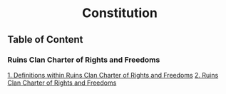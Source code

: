 # <p align="center"> Constitution </p>

## Table of Content

### Ruins Clan Charter of Rights and Freedoms

[1. Definitions within Ruins Clan Charter of Rights and Freedoms](RCCORAF/DEFINITION.md)
[2. Ruins Clan Charter of Rights and Freedoms](RCCORAF/RCCORAF.md)

